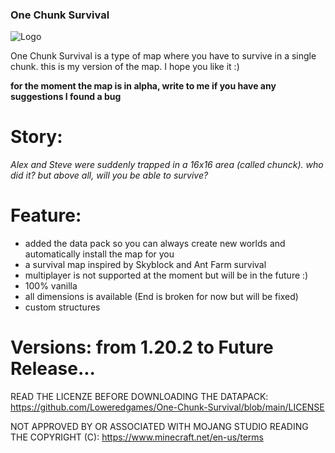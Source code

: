 ### One Chunk Survival

![Logo](https://github.com/Loweredgames/One-Chunk-Survival/assets/55211569/1469e4c8-fd5c-4419-ad03-2faf8fb0f2f0)

One Chunk Survival is a type of map where you have to survive in a single chunk. this is my version of the map. I hope you like it :)

**for the moment the map is in alpha, write to me if you have any suggestions I found a bug**

# Story: 

_Alex and Steve were suddenly trapped in a 16x16 area (called chunck). who did it? but above all, will you be able to survive?_

# Feature:
- added the data pack so you can always create new worlds and automatically install the map for you
- a survival map inspired by Skyblock and Ant Farm survival
- multiplayer is not supported at the moment but will be in the future :)
- 100% vanilla
- all dimensions is available (End is broken for now but will be fixed)
- custom structures

# Versions: from 1.20.2 to Future Release...

READ THE LICENZE BEFORE DOWNLOADING THE DATAPACK:
https://github.com/Loweredgames/One-Chunk-Survival/blob/main/LICENSE

NOT APPROVED BY OR ASSOCIATED WITH MOJANG STUDIO READING THE COPYRIGHT (C): 
https://www.minecraft.net/en-us/terms
